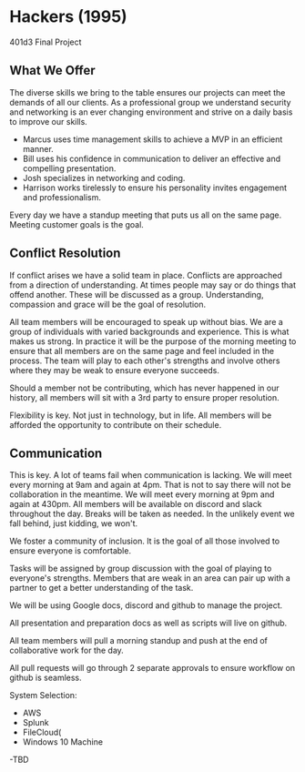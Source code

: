 # Hackers (1995)
401d3 Final Project

## What We Offer

The diverse skills we bring to the table ensures our projects can meet the demands of all our clients. As a professional group we understand security and networking is an ever changing environment and strive on a daily basis to improve our skills.

- Marcus uses time management skills to achieve a MVP in an efficient manner.
- Bill uses his confidence in communication to deliver an effective and compelling presentation.
- Josh specializes in networking and coding.
- Harrison works tirelessly to ensure his personality invites engagement and professionalism.
 
Every day we have a standup meeting that puts us all on the same page. Meeting customer goals is the goal.

## Conflict Resolution

If conflict arises we have a solid team in place. Conflicts are approached from a direction of understanding. At times people may say or do things that offend another. These will be discussed as a group. Understanding, compassion and grace will be the goal of resolution.

All team members will be encouraged to speak up without bias. We are a group of individuals with varied backgrounds and experience. This is what makes us strong. In practice it will be the purpose of the morning meeting to ensure that all members are on the same page and feel included in the process. The team will play to each other's strengths and involve others where they may be weak to ensure everyone succeeds.

Should a member not be contributing, which has never happened in our history, all members will sit with a 3rd party to ensure proper resolution.

Flexibility is key. Not just in technology, but in life. All members will be afforded the opportunity to contribute on their schedule.

## Communication

This is key. A lot of teams fail when communication is lacking. We will meet every morning at 9am and again at 4pm. That is not to say there will not be collaboration in the meantime. We will meet every morning at 9pm and again at 430pm. All members will be available on discord and slack throughout the day. Breaks will be taken as needed. In the unlikely event we fall behind, just kidding, we won't.

We foster a community of inclusion. It is the goal of all those involved to ensure everyone is comfortable.

Tasks will be assigned by group discussion with the goal of playing to everyone's strengths. Members that are weak in an area can pair up with a partner to get a better understanding of the task.

We will be using Google docs, discord and github to manage the project.

All presentation and preparation docs as well as scripts will live on github.

All team members will pull a morning standup and push at the end of collaborative work for the day.

All pull requests will go through 2 separate approvals to ensure workflow on github is seamless.

System Selection:

- AWS
- Splunk
- FileCloud(
- Windows 10 Machine


-TBD



